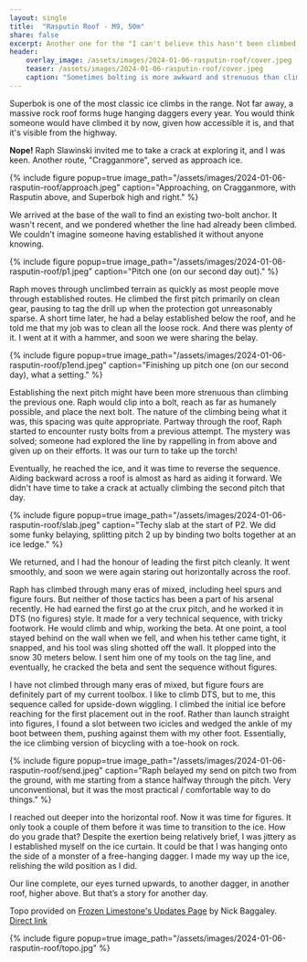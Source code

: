 ```yaml
---
layout: single
title:  "Rasputin Roof - M9, 50m"
share: false
excerpt: Another one for the "I can't believe this hasn't been climbed already" collection
header:
    overlay_image: /assets/images/2024-01-06-rasputin-roof/cover.jpeg
    teaser: /assets/images/2024-01-06-rasputin-roof/cover.jpeg
    caption: "Sometimes bolting is more awkward and strenuous than climbing!"
---
```

Superbok is one of the most classic ice climbs in the range. Not far away, a massive rock roof forms huge hanging daggers every year. You would think someone would have climbed it by now, given how accessible it is, and that it's visible from the highway.

**Nope!** Raph Slawinski invited me to take a crack at exploring it, and I was keen. Another route, "Cragganmore", served as approach ice.

{% include figure popup=true image_path="/assets/images/2024-01-06-rasputin-roof/approach.jpeg" caption="Approaching, on Cragganmore, with Rasputin above, and Superbok high and right." %}

We arrived at the base of the wall to find an existing two-bolt anchor. It wasn't recent, and we pondered whether the line had already been climbed. We couldn't imagine someone having established it without anyone knowing.

{% include figure popup=true image_path="/assets/images/2024-01-06-rasputin-roof/p1.jpeg" caption="Pitch one (on our second day out)." %}

Raph moves through unclimbed terrain as quickly as most people move through established routes. He climbed the first pitch primarily on clean gear, pausing to tag the drill up when the protection got unreasonably sparse. A short time later, he had a belay established below the roof, and he told me that my job was to clean all the loose rock. And there was plenty of it. I went at it with a hammer, and soon we were sharing the belay.

{% include figure popup=true image_path="/assets/images/2024-01-06-rasputin-roof/p1end.jpeg" caption="Finishing up pitch one (on our second day), what a setting." %}

Establishing the next pitch might have been more strenuous than climbing the previous one. Raph would clip into a bolt, reach as far as humanely possible, and place the next bolt. The nature of the climbing being what it was, this spacing was quite appropriate. Partway through the roof, Raph started to encounter rusty bolts from a previous attempt. The mystery was solved; someone had explored the line by rappelling in from above and given up on their efforts. It was our turn to take up the torch!

Eventually, he reached the ice, and it was time to reverse the sequence. Aiding backward across a roof is almost as hard as aiding it forward. We didn't have time to take a crack at actually climbing the second pitch that day.

{% include figure popup=true image_path="/assets/images/2024-01-06-rasputin-roof/slab.jpeg" caption="Techy slab at the start of P2. We did some funky belaying, splitting pitch 2 up by binding two bolts together at an ice ledge." %}

We returned, and I had the honour of leading the first pitch cleanly. It went smoothly, and soon we were again staring out horizontally across the roof.

Raph has climbed through many eras of mixed, including heel spurs and figure fours. But neither of those tactics has been a part of his arsenal recently. He had earned the first go at the crux pitch, and he worked it in DTS (no figures) style. It made for a very technical sequence, with tricky footwork. He would climb and whip, working the beta. At one point, a tool stayed behind on the wall when we fell, and when his tether came tight, it snapped, and his tool was sling shotted off the wall. It plopped into the snow 30 meters below. I sent him one of my tools on the tag line, and eventually, he cracked the beta and sent the sequence without figures.

I have not climbed through many eras of mixed, but figure fours are definitely part of my current toolbox. I like to climb DTS, but to me, this sequence called for upside-down wiggling. I climbed the initial ice before reaching for the first placement out in the roof. Rather than launch straight into figures, I found a slot between two icicles and wedged the ankle of my boot between them, pushing against them with my other foot. Essentially, the ice climbing version of bicycling with a toe-hook on rock.

{% include figure popup=true image_path="/assets/images/2024-01-06-rasputin-roof/send.jpeg" caption="Raph belayed my send on pitch two from the ground, with me starting from a stance halfway through the pitch. Very unconventional, but it was the most practical / comfortable way to do things." %}

I reached out deeper into the horizontal roof. Now it was time for figures. It only took a couple of them before it was time to transition to the ice. How do you grade that? Despite the exertion being relatively brief, I was jittery as I established myself on the ice curtain. It could be that I was hanging onto the side of a monster of a free-hanging dagger. I made my way up the ice, relishing the wild position as I did.

Our line complete, our eyes turned upwards, to another dagger, in another roof, higher above. But that’s a story for another day.

  

Topo provided on [Frozen Limestone's Updates Page](https://www.frozenlimestone.ca/updates) by Nick Baggaley. [Direct link](https://static1.squarespace.com/static/63310c4a6cca9e2dcd85d990/t/65d530c86f8177747907112c/1708470479396/Rasputin+Roof.pdf)  

{% include figure popup=true image_path="/assets/images/2024-01-06-rasputin-roof/topo.jpg" %}